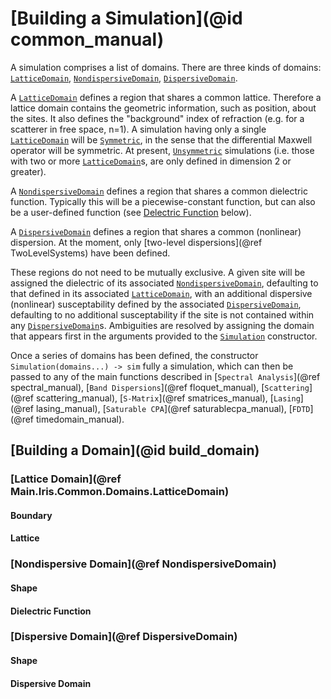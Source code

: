 # [Building a Simulation](@id common_manual)

A simulation comprises a list of domains. There are three kinds of domains: [`LatticeDomain`](@ref), [`NondispersiveDomain`](@ref), [`DispersiveDomain`](@ref).

A [`LatticeDomain`](@ref) defines a region that shares a common lattice. Therefore
a lattice domain contains the geometric information, such as position, about the sites.
It also defines the "background" index of refraction (e.g. for a scatterer in free space, n=1).
A simulation having only a single [`LatticeDomain`](Common.Domains.@ref) will be [`Symmetric`](@ref), in the sense
that the differential Maxwell operator will be symmetric.
At present, [`Unsymmetric`](@ref) simulations (i.e. those with two or more [`LatticeDomain`](@ref)s,
are only defined in dimension 2 or greater).

A [`NondispersiveDomain`](@ref) defines a region that shares a common dielectric function.
Typically this will be a piecewise-constant function, but can also be a user-defined function (see [Delectric Function](@ref) below).

A [`DispersiveDomain`](@ref) defines a region that shares a common (nonlinear) dispersion.
At the moment, only [two-level dispersions](@ref TwoLevelSystems) have been defined.

These regions do not need to be mutually exclusive. A given site will be assigned
the dielectric of its associated [`NondispersiveDomain`](@ref), defaulting to that defined
in its associated [`LatticeDomain`](@ref), with an additional dispersive (nonlinear) susceptability
defined by the associated [`DispersiveDomain`](@ref), defaulting to no additional
susceptability if the site is not contained within any [`DispersiveDomain`](@ref)s.
Ambiguities are resolved by assigning the domain that appears first in the arguments
provided to the [`Simulation`](@ref) constructor.

Once a series of domains has been defined, the constructor `Simulation(domains...) -> sim` fully
a simulation, which can then be passed to any of the main functions described in [`Spectral Analysis`](@ref spectral_manual), [`Band Dispersions`](@ref floquet_manual),
[`Scattering`](@ref scattering_manual), [`S-Matrix`](@ref smatrices_manual), [`Lasing`](@ref lasing_manual), [`Saturable CPA`](@ref saturablecpa_manual), [`FDTD`](@ref timedomain_manual).

## [Building a Domain](@id build_domain)
### [Lattice Domain](@ref Main.Iris.Common.Domains.LatticeDomain)
#### Boundary
#### Lattice
### [Nondispersive Domain](@ref NondispersiveDomain)
#### Shape
#### Dielectric Function
### [Dispersive Domain](@ref DispersiveDomain)
#### Shape
#### Dispersive Domain
